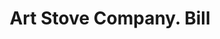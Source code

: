 ---
doi: 10.7916/D8GM9KFV
date_other: '1911'
date_other_textual: '1911'
form: printed ephemera
genre:
- Invoices
name:
- Art Stove Company
object_in_context_url: https://biggert.cul.columbia.edu/items/view/ave_biggert_01875
subject_hierarchical_geographic:
- Detroit, Michigan, United States
- Chicago, Illinois, United States
subject_name:
- Art Stove Company
title: Art Stove Company. Bill
sort_title: Art Stove Company. Bill
call_number: ave_biggert_01875
coordinates:
- 42.331388888888895,-83.04583333333333
- 41.83694444444445,-87.68472222222222
pid: ave_biggert_01875
identifiers: ave_biggert_01875
thumbnail: false
permalink: /biggert/ave_biggert_01875/
layout: iiif-image-page
---
